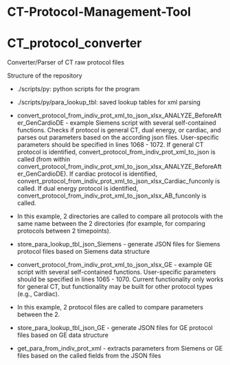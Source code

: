 # CT-Protocol-Management-Tool

# CT_protocol_converter
Converter/Parser of CT raw protocol files

Structure of the repository

- ./scripts/py: python scripts for the program
- ./scripts/py/para_lookup_tbl: saved lookup tables for xml parsing

- convert_protocol_from_indiv_prot_xml_to_json_xlsx_ANALYZE_BeforeAfter_GenCardioDE - example Siemens script with several self-contained functions. Checks if protocol is general CT, dual energy, or cardiac, and parses out parameters based on the according json files. User-specific parameters should be specified in lines 1068 - 1072. If general CT protocol is identified, convert_protocol_from_indiv_prot_xml_to_json is called (from within convert_protocol_from_indiv_prot_xml_to_json_xlsx_ANALYZE_BeforeAfter_GenCardioDE). If cardiac protocol is identified, convert_protocol_from_indiv_prot_xml_to_json_xlsx_Cardiac_funconly is called. If dual energy protocol is identified, convert_protocol_from_indiv_prot_xml_to_json_xlsx_AB_funconly is called.
-   In this example, 2 directories are called to compare all protocols with the same name between the 2 directories (for example, for comparing protocols between 2 timepoints).
-   store_para_lookup_tbl_json_Siemens - generate JSON files for Siemens protocol files based on Siemens data structure


- convert_protocol_from_indiv_prot_xml_to_json_xlsx_GE - example GE script with several self-contained functions. User-specific parameters should be specified in lines 1065 - 1070. Current functionality only works for general CT, but functionality may be built for other protocol types (e.g., Cardiac).
-   In this example, 2 protocol files are called to compare parameters between the 2.
-   store_para_lookup_tbl_json_GE - generate JSON files for GE protocol files based on GE data structure

- get_para_from_indiv_prot_xml - extracts parameters from Siemens or GE files based on the called fields from the JSON files
